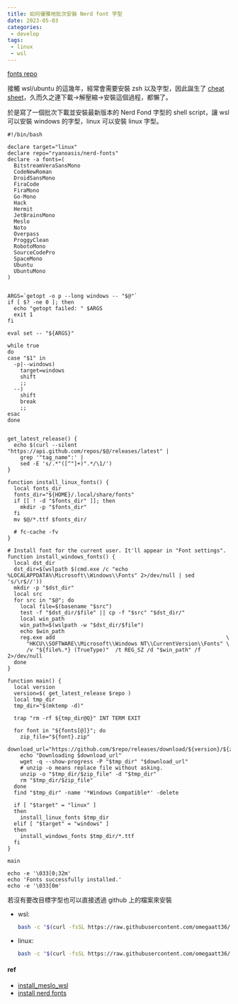 ```yaml
---
title: 如何優雅地批次安裝 Nerd font 字型
date: 2023-05-03
categories:
 - develop
tags:
 - linux
 - wsl
---
```


[fonts repo](https://github.com/ryanoasis/nerd-fonts)

接觸 wsl/ubuntu 的這幾年，經常會需要安裝 zsh 以及字型，因此誕生了 [cheat sheet](/blogs/develop/2022/zsh-cheat-sheet)，久而久之連下載->解壓縮->安裝這個過程，都懶了。

於是寫了一個批次下載並安裝最新版本的 Nerd Fond 字型的 shell script，讓 wsl 可以安裝 windows 的字型，linux 可以安裝 linux 字型。

```shell
#!/bin/bash

declare target="linux"
declare repo="ryanoasis/nerd-fonts"
declare -a fonts=(
  BitstreamVeraSansMono
  CodeNewRoman
  DroidSansMono
  FiraCode
  FiraMono
  Go-Mono
  Hack
  Hermit
  JetBrainsMono
  Meslo
  Noto
  Overpass
  ProggyClean
  RobotoMono
  SourceCodePro
  SpaceMono
  Ubuntu
  UbuntuMono
)


ARGS=`getopt -o p --long windows -- "$@"`
if [ $? -ne 0 ]; then
  echo "getopt failed: " $ARGS
  exit 1
fi

eval set -- "${ARGS}"

while true
do
case "$1" in
  -p|--windows)
    target=windows
    shift
    ;;
  --)
    shift
    break
    ;;
esac
done


get_latest_release() {
  echo $(curl --silent "https://api.github.com/repos/$@/releases/latest" |
    grep '"tag_name":' |
    sed -E 's/.*"([^"]+)".*/\1/')
}

function install_linux_fonts() {
  local fonts_dir
  fonts_dir="${HOME}/.local/share/fonts"
  if [[ ! -d "$fonts_dir" ]]; then
    mkdir -p "$fonts_dir"
  fi
  mv $@/*.ttf $fonts_dir/

  # fc-cache -fv
}

# Install font for the current user. It'll appear in "Font settings".
function install_windows_fonts() {
  local dst_dir
  dst_dir=$(wslpath $(cmd.exe /c "echo %LOCALAPPDATA%\Microsoft\\Windows\\Fonts" 2>/dev/null | sed 's/\r$//'))
  mkdir -p "$dst_dir"
  local src
  for src in "$@"; do
    local file=$(basename "$src")
    test -f "$dst_dir/$file" || cp -f "$src" "$dst_dir/"
    local win_path
    win_path=$(wslpath -w "$dst_dir/$file")
    echo $win_path
    reg.exe add                                                      \
      "HKCU\\SOFTWARE\\Microsoft\\Windows NT\\CurrentVersion\\Fonts" \
      /v "${file%.*} (TrueType)"  /t REG_SZ /d "$win_path" /f 2>/dev/null
  done
}

function main() {
  local version
  version=$( get_latest_release $repo )
  local tmp_dir
  tmp_dir="$(mktemp -d)"

  trap "rm -rf ${tmp_dir@Q}" INT TERM EXIT

  for font in "${fonts[@]}"; do
    zip_file="${font}.zip"
    download_url="https://github.com/$repo/releases/download/${version}/${zip_file}"
    echo "Downloading $download_url"
    wget -q --show-progress -P "$tmp_dir" "$download_url"
    # unzip -o means replace file without asking.
    unzip -o "$tmp_dir/$zip_file" -d "$tmp_dir"
    rm "$tmp_dir/$zip_file"
  done
  find "$tmp_dir" -name '*Windows Compatible*' -delete

  if [ "$target" = "linux" ]
  then
    install_linux_fonts $tmp_dir
  elif [ "$target" = "windows" ]
  then
    install_windows_fonts $tmp_dir/*.ttf
  fi
}

main

echo -e '\033[0;32m'
echo 'Fonts successfully installed.'
echo -e '\033[0m'
```

若沒有要改目標字型也可以直接透過 github 上的檔案來安裝
- wsl:
    ```sh
    bash -c "$(curl -fsSL https://raw.githubusercontent.com/omegaatt36/dotfiles/main/install_fonts.sh)" --windows
    ```
- linux:
    ```sh
    bash -c "$(curl -fsSL https://raw.githubusercontent.com/omegaatt36/dotfiles/main/install_fonts.sh)"
    ```

#### ref
- [install_meslo_wsl](https://gist.githubusercontent.com/romkatv/aa7a70fe656d8b655e3c324eb10f6a8b/raw/install_meslo_wsl.sh)
- [install nerd fonts](https://gist.github.com/matthewjberger/7dd7e079f282f8138a9dc3b045ebefa0)